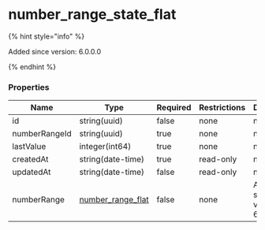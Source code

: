 
# number_range_state_flat

{% hint style="info" %}

Added since version: 6.0.0.0

{% endhint %}

### Properties

|Name|Type|Required|Restrictions|Description|
|---|---|---|---|---|
|id|string(uuid)|false|none|none|
|numberRangeId|string(uuid)|true|none|none|
|lastValue|integer(int64)|true|none|none|
|createdAt|string(date-time)|true|read-only|none|
|updatedAt|string(date-time)|false|read-only|none|
|numberRange|[number_range_flat](/schema/number_range_flat)|false|none|Added since version: 6.0.0.0|
